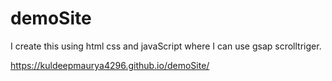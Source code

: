 # demoSite
I create this using html css and  javaScript where I can use gsap scrolltriger.

https://kuldeepmaurya4296.github.io/demoSite/
